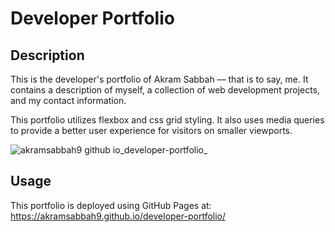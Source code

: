 # Developer Portfolio

## Description

This is the developer's portfolio of Akram Sabbah –– that is to say, me. It contains a description of myself, a collection of web development projects, and my contact information.

This portfolio utilizes flexbox and css grid styling. It also uses media queries to provide a better user experience for visitors on smaller viewports.

![akramsabbah9 github io_developer-portfolio_](https://user-images.githubusercontent.com/59624292/101314289-11d78780-380d-11eb-967e-6649711f7ceb.png)

## Usage

This portfolio is deployed using GitHub Pages at:
https://akramsabbah9.github.io/developer-portfolio/